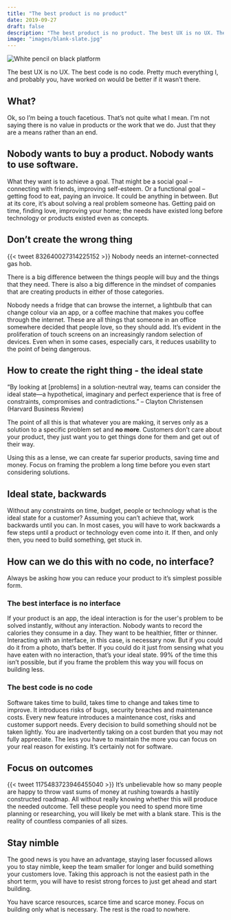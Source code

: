 ```yaml
---
title: "The best product is no product"
date: 2019-09-27
draft: false
description: "The best product is no product. The best UX is no UX. The best code is no code. Pretty much everything I, and probably you, have worked on would be better if it wasn’t there."
image: "images/blank-slate.jpg"
---
```


![White pencil on black platform](/images/blank-slate.jpg)

The best UX is no UX. The best code is no code. Pretty much everything I, and probably you, have worked on would be better if it wasn’t there.

## What?

Ok, so I’m being a touch facetious. That’s not quite what I mean. I’m not saying there is no value in products or the work that we do. Just that they are a means rather than an end.

## Nobody wants to buy a product. Nobody wants to use software.

What they want is to achieve a goal. That might be a social goal – connecting with friends, improving self-esteem. Or a functional goal – getting food to eat, paying an invoice. It could be anything in between. But at its core, it’s about solving a real problem someone has. Getting paid on time, finding love, improving your home; the needs have existed long before technology or products existed even as concepts.

## Don’t create the wrong thing

{{< tweet 832640027314225152 >}}
Nobody needs an internet-connected gas hob.

There is a big difference between the things people will buy and the things that they need. There is also a big difference in the mindset of companies that are creating products in either of those categories.

Nobody needs a fridge that can browse the internet, a lightbulb that can change colour via an app, or a coffee machine that makes you coffee through the internet. These are all things that someone in an office somewhere decided that people love, so they should add. It’s evident in the proliferation of touch screens on an increasingly random selection of devices. Even when in some cases, especially cars, it reduces usability to the point of being dangerous.

## How to create the right thing - the ideal state

<div class="quote">
“By looking at [problems] in a solution-neutral way, teams can consider the ideal state—a hypothetical, imaginary and perfect experience that is free of constraints, compromises and contradictions.”
<span class="quote__citation">– Clayton Christensen (Harvard Business Review)</span>
</div>

The point of all this is that whatever you are making, it serves only as a solution to a specific problem set and **no more**. Customers don’t care about your product, they just want you to get things done for them and get out of their way.

Using this as a lense, we can create far superior products, saving time and money. Focus on framing the problem a long time before you even start considering solutions.

## Ideal state, backwards

Without any constraints on time, budget, people or technology what is the ideal state for a customer? Assuming you can’t achieve that, work backwards until you can. In most cases, you will have to work backwards a few steps until a product or technology even come into it. If then, and only then, you need to build something, get stuck in.

## How can we do this with no code, no interface?

Always be asking how you can reduce your product to it’s simplest possible form.

### The best interface is no interface

If your product is an app, the ideal interaction is for the user's problem to be solved instantly, without any interaction. Nobody wants to record the calories they consume in a day. They want to be healthier, fitter or thinner. Interacting with an interface, in this case, is necessary now. But if you could do it from a photo, that’s better. If you could do it just from sensing what you have eaten with no interaction, that’s your ideal state. 99% of the time this isn’t possible, but if you frame the problem this way you will focus on building less.

### The best code is no code

Software takes time to build, takes time to change and takes time to improve. It introduces risks of bugs, security breaches and maintenance costs. Every new feature introduces a maintenance cost, risks and customer support needs. Every decision to build something should not be taken lightly. You are inadvertently taking on a cost burden that you may not fully appreciate. The less you have to maintain the more you can focus on your real reason for existing. It’s certainly not for software.

## Focus on outcomes

{{< tweet 1175483723946455040 >}}
It’s unbelievable how so many people are happy to throw vast sums of money at rushing towards a hastily constructed roadmap. All without really knowing whether this will produce the needed outcome. Tell these people you need to spend more time planning or researching, you will likely be met with a blank stare. This is the reality of countless companies of all sizes.

## Stay nimble

The good news is you have an advantage, staying laser focussed allows you to stay nimble, keep the team smaller for longer and build something your customers love. Taking this approach is not the easiest path in the short term, you will have to resist strong forces to just get ahead and start building.

You have scarce resources, scarce time and scarce money. Focus on building only what is necessary. The rest is the road to nowhere.
